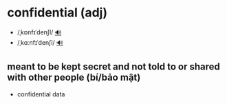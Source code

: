 # confidential (adj)

- /ˌkɒnfɪˈdenʃl/ [🔊](https://www.oxfordlearnersdictionaries.com/media/english/uk_pron/x/xco/xconf/xconfidential__gb_2.mp3)
- /ˌkɑːnfɪˈdenʃl/ [🔊](https://www.oxfordlearnersdictionaries.com/media/english/uk_pron/a/alb/albei/albeit__gb_2.mp3)

## meant to be kept secret and not told to or shared with other people (bí/bảo mật)

- confidential data